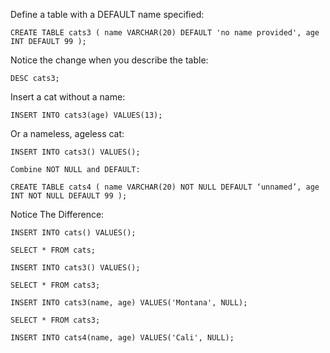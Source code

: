 

Define a table with a DEFAULT name specified:

`CREATE TABLE cats3
  (
    name VARCHAR(20) DEFAULT 'no name provided',
    age INT DEFAULT 99
  );`
  
Notice the change when you describe the table:

`DESC cats3;`

Insert a cat without a name:

`INSERT INTO cats3(age) VALUES(13);`

Or a nameless, ageless cat:

`INSERT INTO cats3() VALUES();`

`Combine NOT NULL and DEFAULT:`

`CREATE TABLE cats4
  (
    name VARCHAR(20) NOT NULL DEFAULT ‘unnamed’,
    age INT NOT NULL DEFAULT 99
  );`

Notice The Difference:

`INSERT INTO cats() VALUES();`

`SELECT * FROM cats;`

`INSERT INTO cats3() VALUES();`

`SELECT * FROM cats3;`

`INSERT INTO cats3(name, age) VALUES('Montana', NULL);`

`SELECT * FROM cats3;`

`INSERT INTO cats4(name, age) VALUES('Cali', NULL);`

